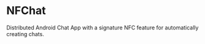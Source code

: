 # NFChat
Distributed Android Chat App with a signature NFC feature for automatically creating chats.
